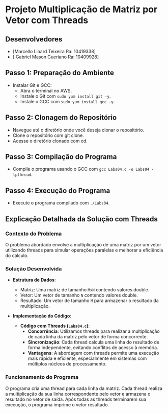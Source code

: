 # Projeto Multiplicação de Matriz por Vetor com Threads

## Desenvolvedores
- [Marcello Linard Teixeira Ra: 10419338]
- [ Gabriel Mason Gueriano Ra: 10409928]

## Passo 1: Preparação do Ambiente
- Instalar Git e GCC:
  - Abra o terminal no AWS.
  - Instale o Git com `sudo yum install git -y`.
  - Instale o GCC com `sudo yum install gcc -y`.

## Passo 2: Clonagem do Repositório
- Navegue até o diretório onde você deseja clonar o repositório.
- Clone o repositório com git clone.
- Acesse o diretório clonado com cd.

## Passo 3: Compilação do Programa
- Compile o programa usando o GCC com `gcc Labs04.c -o Labs04 -lpthread`.

## Passo 4: Execução do Programa
- Execute o programa compilado com `./Labs04`.

## Explicação Detalhada da Solução com Threads

### Contexto do Problema
O problema abordado envolve a multiplicação de uma matriz por um vetor utilizando threads para simular operações paralelas e melhorar a eficiência do cálculo.

### Solução Desenvolvida
- **Estrutura de Dados**: 
  - Matriz: Uma matriz de tamanho `MxN` contendo valores double.
  - Vetor: Um vetor de tamanho `N` contendo valores double.
  - Resultado: Um vetor de tamanho `M` para armazenar o resultado da multiplicação.

- **Implementação do Código**:
  - **Código com Threads (`Labs04.c`)**:
    - **Concorrência**: Utilizamos threads para realizar a multiplicação de cada linha da matriz pelo vetor de forma concorrente.
    - **Sincronização**: Cada thread calcula uma linha do resultado de forma independente, evitando conflitos de acesso à memória.
    - **Vantagens**: A abordagem com threads permite uma execução mais rápida e eficiente, especialmente em sistemas com múltiplos núcleos de processamento.

### Funcionamento do Programa
O programa cria uma thread para cada linha da matriz. Cada thread realiza a multiplicação da sua linha correspondente pelo vetor e armazena o resultado no vetor de saída. Após todas as threads terminarem sua execução, o programa imprime o vetor resultado.
